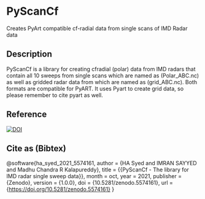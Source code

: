 # PyScanCf

Creates PyArt compatible cf-radial data from single scans of IMD Radar data

## Description

PyScanCf is a library for creating cfradial (polar) data from IMD radars that contain all 10 sweeps from single scans which are named as (Polar_ABC.nc) as well as gridded radar data from which are named as (grid_ABC.nc). Both formats are compatible for PyART. It uses Pyart to create grid data, so please remember to cite pyart as well.

## Reference
[![DOI](https://zenodo.org/badge/417933645.svg)](https://zenodo.org/badge/latestdoi/417933645)

## Cite as (Bibtex)
@software{ha_syed_2021_5574161,
  author       = {HA Syed and
                  IMRAN SAYYED and
                  Madhu Chandra R Kalapureddy},
  title        = {{PyScanCf - The library for IMD radar single sweep 
                   data}},
  month        = oct,
  year         = 2021,
  publisher    = {Zenodo},
  version      = {1.0.0},
  doi          = {10.5281/zenodo.5574161},
  url          = {https://doi.org/10.5281/zenodo.5574161}
}
